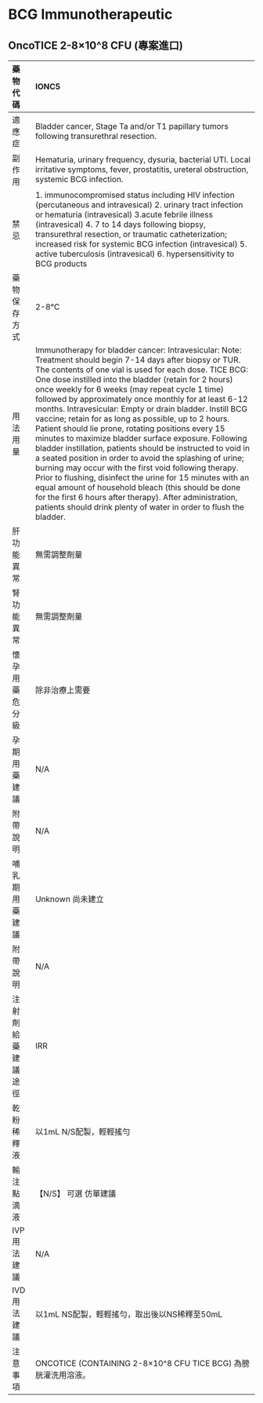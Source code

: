 # BCG Immunotherapeutic

## OncoTICE 2-8×10^8 CFU (專案進口)

| 藥物代碼           | IONC5                                                                                                                                                                                                                                                                                                                                                                                                                                                                                                                                                                                                                                                                                                                                                                                                                                                                                                                                                                                                                  |
|:-------------------|:-----------------------------------------------------------------------------------------------------------------------------------------------------------------------------------------------------------------------------------------------------------------------------------------------------------------------------------------------------------------------------------------------------------------------------------------------------------------------------------------------------------------------------------------------------------------------------------------------------------------------------------------------------------------------------------------------------------------------------------------------------------------------------------------------------------------------------------------------------------------------------------------------------------------------------------------------------------------------------------------------------------------------|
| 適應症             | Bladder cancer, Stage Ta and/or T1 papillary tumors following transurethral resection.                                                                                                                                                                                                                                                                                                                                                                                                                                                                                                                                                                                                                                                                                                                                                                                                                                                                                                                                 |
| 副作用             | Hematuria, urinary frequency, dysuria, bacterial UTI. Local irritative symptoms, fever, prostatitis, ureteral obstruction, systemic BCG infection.                                                                                                                                                                                                                                                                                                                                                                                                                                                                                                                                                                                                                                                                                                                                                                                                                                                                     |
| 禁忌               | 1. immunocompromised status including HIV infection (percutaneous and intravesical) 2. urinary tract infection or hematuria (intravesical) 3.acute febrile illness (intravesical) 4. 7 to 14 days following biopsy, transurethral resection, or traumatic catheterization; increased risk for systemic BCG infection (intravesical) 5. active tuberculosis (intravesical) 6. hypersensitivity to BCG products                                                                                                                                                                                                                                                                                                                                                                                                                                                                                                                                                                                                          |
| 藥物保存方式       | 2-8℃                                                                                                                                                                                                                                                                                                                                                                                                                                                                                                                                                                                                                                                                                                                                                                                                                                                                                                                                                                                                                   |
| 用法用量           | Immunotherapy for bladder cancer: Intravesicular: Note: Treatment should begin 7-14 days after biopsy or TUR. The contents of one vial is used for each dose. TICE BCG: One dose instilled into the bladder (retain for 2 hours) once weekly for 6 weeks (may repeat cycle 1 time) followed by approximately once monthly for at least 6-12 months. Intravesicular: Empty or drain bladder. Instill BCG vaccine; retain for as long as possible, up to 2 hours. Patient should lie prone, rotating positions every 15 minutes to maximize bladder surface exposure. Following bladder instillation, patients should be instructed to void in a seated position in order to avoid the splashing of urine; burning may occur with the first void following therapy. Prior to flushing, disinfect the urine for 15 minutes with an equal amount of household bleach (this should be done for the first 6 hours after therapy). After administration, patients should drink plenty of water in order to flush the bladder. |
| 肝功能異常         | 無需調整劑量                                                                                                                                                                                                                                                                                                                                                                                                                                                                                                                                                                                                                                                                                                                                                                                                                                                                                                                                                                                                           |
| 腎功能異常         | 無需調整劑量                                                                                                                                                                                                                                                                                                                                                                                                                                                                                                                                                                                                                                                                                                                                                                                                                                                                                                                                                                                                           |
| 懷孕用藥危分級     | 除非治療上需要                                                                                                                                                                                                                                                                                                                                                                                                                                                                                                                                                                                                                                                                                                                                                                                                                                                                                                                                                                                                         |
| 孕期用藥建議       | N/A                                                                                                                                                                                                                                                                                                                                                                                                                                                                                                                                                                                                                                                                                                                                                                                                                                                                                                                                                                                                                    |
| 附帶說明           | N/A                                                                                                                                                                                                                                                                                                                                                                                                                                                                                                                                                                                                                                                                                                                                                                                                                                                                                                                                                                                                                    |
| 哺乳期用藥建議     | Unknown 尚未建立                                                                                                                                                                                                                                                                                                                                                                                                                                                                                                                                                                                                                                                                                                                                                                                                                                                                                                                                                                                                       |
| 附帶說明           | N/A                                                                                                                                                                                                                                                                                                                                                                                                                                                                                                                                                                                                                                                                                                                                                                                                                                                                                                                                                                                                                    |
| 注射劑給藥建議途徑 | IRR                                                                                                                                                                                                                                                                                                                                                                                                                                                                                                                                                                                                                                                                                                                                                                                                                                                                                                                                                                                                                    |
| 乾粉稀釋液         | 以1mL N/S配製，輕輕搖勻                                                                                                                                                                                                                                                                                                                                                                                                                                                                                                                                                                                                                                                                                                                                                                                                                                                                                                                                                                                                |
| 輸注點滴液         | 【N/S】 可選 仿單建議                                                                                                                                                                                                                                                                                                                                                                                                                                                                                                                                                                                                                                                                                                                                                                                                                                                                                                                                                                                                  |
| IVP 用法建議       | N/A                                                                                                                                                                                                                                                                                                                                                                                                                                                                                                                                                                                                                                                                                                                                                                                                                                                                                                                                                                                                                    |
| IVD 用法建議       | 以1mL NS配製，輕輕搖勻，取出後以NS稀釋至50mL                                                                                                                                                                                                                                                                                                                                                                                                                                                                                                                                                                                                                                                                                                                                                                                                                                                                                                                                                                           |
| 注意事項           | ONCOTICE (CONTAINING 2-8×10^8 CFU TICE BCG) 為膀胱灌洗用溶液。                                                                                                                                                                                                                                                                                                                                                                                                                                                                                                                                                                                                                                                                                                                                                                                                                                                                                                                                                         |

